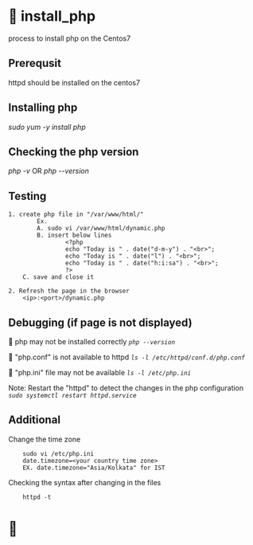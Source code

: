 # :tulip: install_php
process to install php on the Centos7

Prerequsit
-----------------
httpd should be installed on the centos7

Installing php
-----------------
  _sudo yum -y install php_
  
Checking the php version
------------------------
  _php -v_   OR    _php --version_
  
Testing
-----------------------

	1. create php file in "/var/www/html/"
			Ex.
			A. sudo vi /var/www/html/dynamic.php
			B. insert below lines
					<?php
					echo "Today is " . date("d-m-y") . "<br>";
					echo "Today is " . date("l") . "<br>";
					echo "Today is " . date("h:i:sa") . "<br>";
					?>
		C. save and close it

	2. Refresh the page in the browser
		<ip>:<port>/dynamic.php

Debugging (if page is not displayed)
--------------------------
:pushpin: php may not be installed correctly
		_`php --version`_
		
:pushpin: "php.conf" is not available to httpd
		_`ls -l /etc/httpd/conf.d/php.conf`_

:pushpin: "php.ini" file may not be available
		_`ls -l /etc/php.ini`_

Note: Restart the "httpd" to detect the changes in the php configuration
	_`sudo systemctl restart httpd.service`_

Additional
-----------------------
Change the time zone
		
		sudo vi /etc/php.ini
		date.timezone=<your country time zone>
		EX. date.timezone="Asia/Kolkata" for IST
		
Checking the syntax after changing in the files

		httpd -t
		
# :palm_tree:
